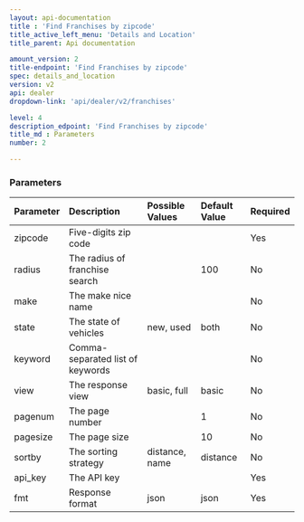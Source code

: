 ```yaml
---
layout: api-documentation
title : 'Find Franchises by zipcode'
title_active_left_menu: 'Details and Location'
title_parent: Api documentation

amount_version: 2
title-endpoint: 'Find Franchises by zipcode'
spec: details_and_location
version: v2
api: dealer
dropdown-link: 'api/dealer/v2/franchises'

level: 4
description_edpoint: 'Find Franchises by zipcode'
title_md : Parameters
number: 2

---
```



### Parameters

| Parameter     | Description                            | Possible Values             | Default Value  | Required |
|:--------------|:-------------------------------------- |:----------------------------|:---------------|:---------|
| zipcode       | Five-digits zip code                   |                             |                | Yes      |
| radius        | The radius of franchise search         |                             | 100            | No       |
| make          | The make nice name                     |                             |                | No       |
| state         | The state of vehicles                  | new, used                   | both           | No       |
| keyword       | Comma-separated list of keywords       |                             |                | No       |
| view          | The response view                      | basic, full                 | basic          | No       |
| pagenum       | The page number                        |                             | 1              | No       |
| pagesize      | The page size                          |                             | 10             | No       |
| sortby        | The sorting strategy                   | distance, name              | distance       | No       |
| api_key       | The API key                            |                             |                | Yes      |
| fmt           | Response format                        | json                        | json           | Yes      |